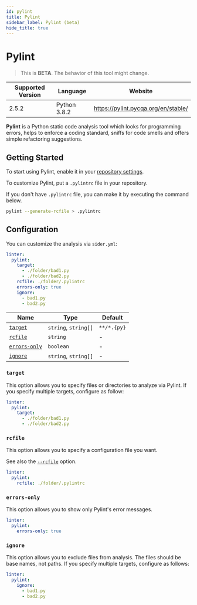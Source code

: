 ```yaml
---
id: pylint
title: Pylint
sidebar_label: Pylint (beta)
hide_title: true
---
```


# Pylint

> This is **BETA**. The behavior of this tool might change.

| Supported Version | Language     | Website                              |
| ----------------- | ------------ | ------------------------------------ |
| 2.5.2             | Python 3.8.2 | https://pylint.pycqa.org/en/stable/  |

**Pylint** is a Python static code analysis tool which looks for programming errors, helps to enforce a coding standard, sniffs for code smells and offers simple refactoring suggestions.

## Getting Started

To start using Pylint, enable it in your [repository settings](../../getting-started/repository-settings.md).

To customize Pylint, put a `.pylintrc` file in your repository.

If you don't have `.pylintrc` file, you can make it by executing the command below.

```bash
pylint --generate-rcfile > .pylintrc
```

## Configuration

You can customize the analysis via `sider.yml`:

```yaml
linter:
  pylint:
    target:
      - ./folder/bad1.py
      - ./folder/bad2.py
    rcfile: ./folder/.pylintrc
    errors-only: true
    ignore:
      - bad1.py
      - bad2.py
```

| Name                                                                                  | Type                 | Default    |
| ------------------------------------------------------------------------------------- | -------------------- | ---------- |
| [`target`](#target)                                                                   | `string`, `string[]` | `**/*.{py}`|
| [`rcfile`](#rcfile)                                                                   | `string`             | -          |
| [`errors-only`](#errors-only)                                                         | `boolean`            | -          |
| [`ignore`](#ignore)                                                                   | `string`, `string[]` | -          |

### `target`

This option allows you to specify files or directories to analyze via Pylint. If you specify multiple targets, configure as follow:

```yaml
linter:
  pylint:
    target:
      - ./folder/bad1.py
      - ./folder/bad2.py
```

### `rcfile`

This option allows you to specify a configuration file you want.

See also the [`--rcfile`](http://pylint.pycqa.org/en/latest/user_guide/run.html?highlight=rcfile#command-line-options) option.

```yaml
linter:
  pylint:
    rcfile: ./folder/.pylintrc
```

### `errors-only`

This option allows you to show only Pylint's error messages.

```yaml
linter:
  pylint:
    errors-only: true
```

### `ignore`

This option allows you to exclude files from analysis. The files should be base names, not paths. If you specify multiple targets, configure as follows:

```yaml
linter:
  pylint:
    ignore:
      - bad1.py
      - bad2.py
```
